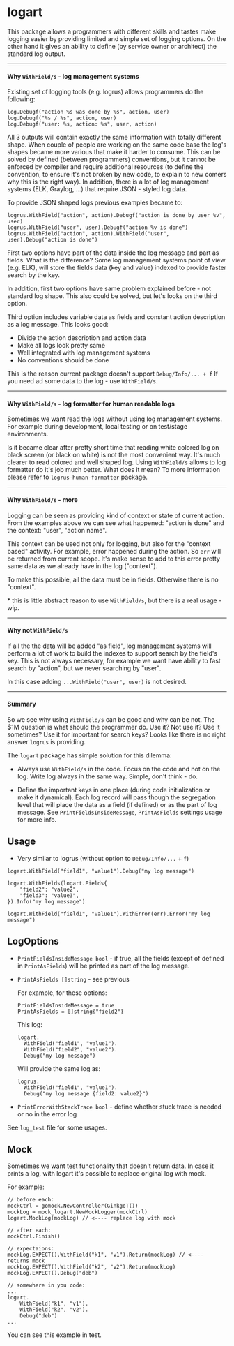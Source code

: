 # logart

This package allows a programmers with different skills and tastes make
logging easier by providing limited and simple set of logging options.
On the other hand it gives an ability to define (by service owner or architect)
the standard log output.

-----

#### Why `WithField/s` - log management systems

Existing set of logging tools (e.g. logrus) allows programmers do the
following:
```
log.Debugf("action %s was done by %s", action, user)
log.Debugf("%s / %s", action, user)
log.Debugf("user: %s, action: %s", user, action)
```
All 3 outputs will contain exactly the same information with totally different shape.
When couple of people are working on the same code base the log's shapes became
more various that make it harder to consume.
This can be solved by defined (between programmers) conventions, but it
cannot be enforced by compiler and require additional resources (to define the
convention, to ensure it's not broken by new code, to explain to new comers
why this is the right way).
In addition, there is a lot of log management systems (ELK, Graylog, ...) that require
JSON - styled log data.

To provide JSON shaped logs previous examples became to:
```
logrus.WithField("action", action).Debugf("action is done by user %v", user)
logrus.WithField("user", user).Debugf("action %v is done")
logrus.WithField("action", action).WithField("user", user).Debug("action is done")
```
First two options have part of the data inside the log message and part
as fields. What is the difference? Some log management systems point
of view (e.g. ELK), will store the fields data (key and value) indexed to provide
faster search by the key.

In addition, first two options have same problem explained before - not standard
log shape. This also could be solved, but let's looks on the third option.

Third option includes variable data as fields and constant action description as
a log message. This looks good:

- Divide the action description and action data
- Make all logs look pretty same
- Well integrated with log management systems
- No conventions should be done

This is the reason current package doesn't support `Debug/Info/... + f`
If you need ad some data to the log - use `WithField/s`.

-----

#### Why `WithField/s` - log formatter for human readable logs

Sometimes we want read the logs without using log management systems.
For example during development, local testing or on test/stage environments.

Is it became clear after pretty short time that reading white colored log on black
screen (or black on white) is not the most convenient way.
It's much clearer to read colored and well shaped log.
Using `WithField/s` allows to log formatter do it's job much better.
What does it mean? To more information please refer to `logrus-human-formatter`
package.

-----

#### Why `WithField/s` - more

Logging can be seen as providing kind of context or state of current action.
From the examples above we can see what happened: "action is done" and the
context: "user", "action name".

This context can be used not only for logging, but also for the "context
based" activity.
For example, error happened during the action. So `err` will be returned
from current scope. It's make sense to add to this error pretty same data
as we already have in the log ("context").

To make this possible, all the data must be in fields. Otherwise there is
no "context".

\* this is little abstract reason to use `WithField/s`, but there is a real
usage - wip.

-----

#### Why not `WithField/s`

If all the the data will be added "as field", log management systems will
perform a lot of work to build the indexes to support search by the field's key.
This is not always necessary, for example we want have ability to fast search by
"action", but we never searching by "user".

In this case adding `...WithField("user", user)` is not desired.

-----

#### Summary

So we see why using `WithField/s` can be good and why can be not.
The $1M question is what should the programmer do. Use it? Not use it?
Use it sometimes? Use it for important for search keys? Looks like there is
no right answer `logrus` is providing.

The `logart` package has simple solution for this dilemma:

- Always use `WithField/s` in the code. Focus on the code and not on the
log. Write log always in the same way. Simple, don't think - do.

- Define the important keys in one place (during code initialization or make it
dynamical). Each log record will pass though the segregation level that will
place the data as a field (if defined) or as the part of log message.
See `PrintFieldsInsideMessage`, `PrintAsFields` settings usage for more info.

## Usage

* Very similar to logrus (without option to `Debug/Info/...` + `f`)

```
logart.WithField("field1", "value1").Debug("my log message")

logart.WithFields(logart.Fields{
    "field2": "value2",
    "field3": "value3",
}).Info("my log message")

logart.WithField("field1", "value1").WithError(err).Error("my log message")
```

## LogOptions

- `PrintFieldsInsideMessage bool` - if true, all the fields (except of defined in `PrintAsFields`) will
    be printed as part of the log message.

- `PrintAsFields []string` - see previous

    For example, for these options:
    ```
    PrintFieldsInsideMessage = true
    PrintAsFields = []string{"field2"}
    ```

    This log:
    ```
    logart.
      WithField("field1", "value1").
      WithField("field2", "value2").
      Debug("my log message")
    ```
    Will provide the same log as:
    ```
    logrus.
      WithField("field1", "value1").
      Debug("my log message {field2: value2}")
    ```

- `PrintErrorWithStackTrace bool` - define whether stuck trace is needed or no in the error log

See `log_test` file for some usages.


## Mock
Sometimes we want test functionality that doesn't return data.
In case it prints a log, with logart it's possible to replace
original log with mock.

For example:
```
// before each:
mockCtrl = gomock.NewController(GinkgoT())
mockLog = mock_logart.NewMockLogger(mockCtrl)
logart.MockLog(mockLog) // <---- replace log with mock

// after each:
mockCtrl.Finish()

// expectaions:
mockLog.EXPECT().WithField("k1", "v1").Return(mockLog) // <---- returns mock
mockLog.EXPECT().WithField("k2", "v2").Return(mockLog)
mockLog.EXPECT().Debug("deb")

// somewhere in you code:
...
logart.
    WithField("k1", "v1").
    WithField("k2", "v2").
    Debug("deb")
...
```
You can see this example in test.

